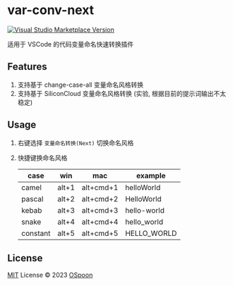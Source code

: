# var-conv-next

<a href="https://marketplace.visualstudio.com/items?itemName=ospoon.var-conv-next" target="__blank"><img src="https://img.shields.io/visual-studio-marketplace/v/ospoon.var-conv-next.svg?color=eee&amp;label=VS%20Code%20Marketplace&logo=visual-studio-code" alt="Visual Studio Marketplace Version" /></a>

适用于 VSCode 的代码变量命名快速转换插件

## Features

1. 支持基于 change-case-all 变量命名风格转换
2. 支持基于 SiliconCloud 变量命名风格转换 (实验, 根据目前的提示词输出不太稳定)

## Usage

1. 右键选择 `变量命名转换(Next)` 切换命名风格
2. 快捷键换命名风格

    | case | win | mac | example |
    | --- | --- | --- | --- |
    | camel | alt+1 | alt+cmd+1 | helloWorld |
    | pascal | alt+2 | alt+cmd+2 | HelloWorld |
    | kebab | alt+3 | alt+cmd+3 | hello-world |
    | snake | alt+4 | alt+cmd+4 | hello_world |
    | constant | alt+5 | alt+cmd+5 | HELLO_WORLD |

## License

[MIT](./LICENSE) License © 2023 [OSpoon](https://github.com/ospoon)
